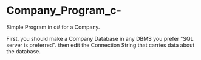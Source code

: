 # Company_Program_c-
Simple Program in c# for a Company. 


First, you should make a Company Database in any DBMS you prefer "SQL server is preferred".
then edit the Connection String that carries data about the database.
